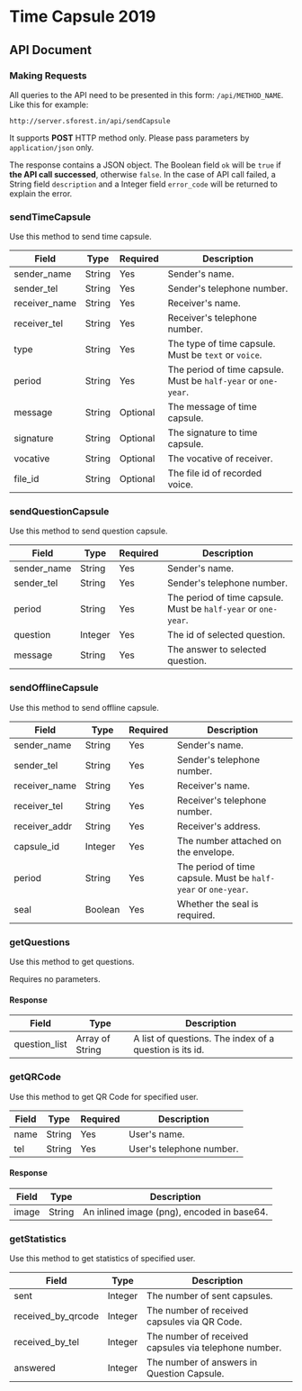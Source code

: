 # Time Capsule 2019
## API Document
### Making Requests
All queries to the API need to be presented in this form: `/api/METHOD_NAME`. Like this for example:

```
http://server.sforest.in/api/sendCapsule
```

It supports **POST** HTTP method only. Please pass parameters by `application/json` only.

The response contains a JSON object. The Boolean field `ok` will be `true` if **the API call successed**, otherwise `false`. In the case of API call failed, a String field `description` and a Integer field `error_code` will be returned to explain the error.

### sendTimeCapsule
Use this method to send time capsule.

| Field         | Type   | Required | Description                                                    |
|---------------|--------|----------|----------------------------------------------------------------|
| sender_name   | String | Yes      | Sender's name.                                                 |
| sender_tel    | String | Yes      | Sender's telephone number.                                     |
| receiver_name | String | Yes      | Receiver's name.                                               |
| receiver_tel  | String | Yes      | Receiver's telephone number.                                   |
| type          | String | Yes      | The type of time capsule. Must be `text` or `voice`.           |
| period        | String | Yes      | The period of time capsule. Must be `half-year` or `one-year`. |
| message       | String | Optional | The message of time capsule.                                   |
| signature     | String | Optional | The signature to time capsule.                                 |
| vocative      | String | Optional | The vocative of receiver.                                      |
| file_id       | String | Optional | The file id of recorded voice.                                 |

### sendQuestionCapsule
Use this method to send question capsule.

| Field       | Type    | Required | Description                                                    |
|-------------|---------|----------|----------------------------------------------------------------|
| sender_name | String  | Yes      | Sender's name.                                                 |
| sender_tel  | String  | Yes      | Sender's telephone number.                                     |
| period      | String  | Yes      | The period of time capsule. Must be `half-year` or `one-year`. |
| question    | Integer | Yes      | The id of selected question.                                   |
| message     | String  | Yes      | The answer to selected question.                               |

### sendOfflineCapsule
Use this method to send offline capsule.

| Field         | Type    | Required | Description                                                    |
|---------------|---------|----------|----------------------------------------------------------------|
| sender_name   | String  | Yes      | Sender's name.                                                 |
| sender_tel    | String  | Yes      | Sender's telephone number.                                     |
| receiver_name | String  | Yes      | Receiver's name.                                               |
| receiver_tel  | String  | Yes      | Receiver's telephone number.                                   |
| receiver_addr | String  | Yes      | Receiver's address.                                            |
| capsule_id    | Integer | Yes      | The number attached on the envelope.                           |
| period        | String  | Yes      | The period of time capsule. Must be `half-year` or `one-year`. |
| seal          | Boolean | Yes      | Whether the seal is required.                                  |

### getQuestions
Use this method to get questions.

Requires no parameters.

#### Response
| Field         | Type            | Description                                             |
|---------------|-----------------|---------------------------------------------------------|
| question_list | Array of String | A list of questions. The index of a question is its id. |

### getQRCode
Use this method to get QR Code for specified user.

| Field | Type   | Required | Description              |
|-------|--------|----------|--------------------------|
| name  | String | Yes      | User's name.             |
| tel   | String | Yes      | User's telephone number. |

#### Response
| Field | Type   | Description                                |
|-------|--------|--------------------------------------------|
| image | String | An inlined image (png), encoded in base64. |

### getStatistics
Use this method to get statistics of specified user.

| Field              | Type    | Description                                           |
|--------------------|---------|-------------------------------------------------------|
| sent               | Integer | The number of sent capsules.                          |
| received_by_qrcode | Integer | The number of received capsules via QR Code.          |
| received_by_tel    | Integer | The number of received capsules via telephone number. |
| answered           | Integer | The number of answers in Question Capsule.            |

